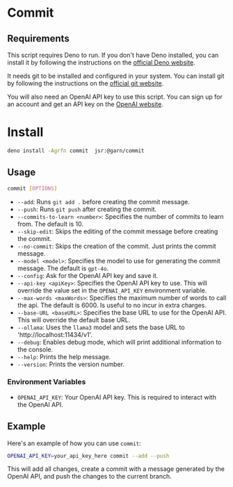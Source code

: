 # Commit

## Requirements

This script requires Deno to run. If you don't have Deno installed, you can install it by following the instructions on the [official Deno website](https://deno.land/).

It needs git to be installed and configured in your system. You can install git by following the instructions on the [official git website](https://git-scm.com/).

You will also need an OpenAI API key to use this script. You can sign up for an account and get an API key on the [OpenAI website](https://platform.openai.com/).

# Install

```sh
deno install -Agrfn commit  jsr:@garn/commit
```

## Usage

```sh
commit [OPTIONS]
```

- `--add`: Runs `git add .` before creating the commit message.
- `--push`: Runs `git push` after creating the commit.
- `--commits-to-learn <number>`: Specifies the number of commits to learn from. The default is 10.
- `--skip-edit`: Skips the editing of the commit message before creating the commit.
- `--no-commit`: Skips the creation of the commit. Just prints the commit message.
- `--model <model>`: Specifies the model to use for generating the commit message. The default is `gpt-4o`.
- `--config`: Ask for the OpenAI API key and save it.
- `--api-key <apiKey>`: Specifies the OpenAI API key to use. This will override the value set in the `OPENAI_API_KEY` environment variable.
- `--max-words <maxWords>`: Specifies the maximum number of words to call the api. The default is 6000. Is useful to no incur in extra charges.
- `--base-URL <baseURL>`: Specifies the base URL to use for the OpenAI API. This will override the default base URL.
- `--ollama`: Uses the `llama3` model and sets the base URL to 'http://localhost:11434/v1'.
- `--debug`: Enables debug mode, which will print additional information to the console.
- `--help`: Prints the help message.
- `--version`: Prints the version number.

### Environment Variables

- `OPENAI_API_KEY`: Your OpenAI API key. This is required to interact with the OpenAI API.

## Example

Here's an example of how you can use `commit`:

```sh
OPENAI_API_KEY=your_api_key_here commit --add --push
```

This will add all changes, create a commit with a message generated by the OpenAI API, and push the changes to the current branch.
